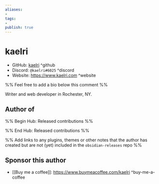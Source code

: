 ```yaml
---
aliases:
- 
tags:
- 
publish: true
---
```


# kaelri

- GitHub: [kaelri](https://github.com/kaelri/) ^github
- Discord: `@kaelri#6025` ^discord
- Website: <https://www.kaelri.com> ^website
<!-- - [[Publish sites|Publish site]]: ^publish-->

%% Feel free to add a bio below this comment %%

Writer and web developer in Rochester, NY.

## Author of

%% Begin Hub: Released contributions %%

<!--
### Plugins

- 
-->

<!--
### Themes

- 
-->

%% End Hub: Released contributions %%

%% Add links to any plugins, themes or other notes that the author has created but are not (yet) included in the `obsidian-releases` repo %%

<!--
### Unlisted plugins

- 
-->

<!--
### Others

- 
-->

## Sponsor this author

- [[Buy me a coffee]]: <https://www.buymeacoffee.com/kaelri> ^buy-me-a-coffee

<!--
## Follow this author

- [[YouTube Channels|On YouTube]]: ^youtube
- Twitter: ^twitter
- ...
-->
